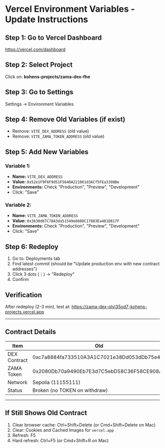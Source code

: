 # Vercel Environment Variables - Update Instructions

## Step 1: Go to Vercel Dashboard
https://vercel.com/dashboard

## Step 2: Select Project
Click on: **kohens-projects/zama-dex-fhe**

## Step 3: Go to Settings
Settings → Environment Variables

## Step 4: Remove Old Variables (if exist)
- Remove: `VITE_DEX_ADDRESS` (old value)
- Remove: `VITE_ZAMA_TOKEN_ADDRESS` (old value)

## Step 5: Add New Variables

### Variable 1:
- **Name:** `VITE_DEX_ADDRESS`
- **Value:** `0x52e1F9F6F9d51F5640A221061d3ACf5FEa3398Be`
- **Environments:** Check "Production", "Preview", "Development"
- Click: "Save"

### Variable 2:
- **Name:** `VITE_ZAMA_TOKEN_ADDRESS`
- **Value:** `0x3630d67C78A3da51549e8608C17883Ea481D817F`
- **Environments:** Check "Production", "Preview", "Development"
- Click: "Save"

## Step 6: Redeploy
1. Go to: Deployments tab
2. Find latest commit (should be "Update production env with new contract addresses")
3. Click 3 dots (⋮) → "Redeploy"
4. Confirm

## Verification
After redeploy (2-3 min), test at:
https://zama-dex-qlvj35od7-kohens-projects.vercel.app

---

## Contract Details
| Item | Old | New |
|------|-----|-----|
| DEX Contract | 0xc7a8884fa733510A3A1C7021e38Dd053dDb75e41 | **0x52e1F9F6F9d51F5640A221061d3ACf5FEa3398Be** |
| ZAMA Token | 0x2080Db70a9490Eb7E3d7C5ebD58C36F58CE908A1 | **0x3630d67C78A3da51549e8608C17883Ea481D817F** |
| Network | Sepolia (11155111) | Sepolia (11155111) |
| Status | Broken (no TOKEN on withdraw) | ✅ FIXED |

---

## If Still Shows Old Contract
1. Clear browser cache: Ctrl+Shift+Delete (or Cmd+Shift+Delete on Mac)
2. Clear: Cookies and Cached Images for `vercel.app`
3. Refresh: F5
4. Hard refresh: Ctrl+F5 (or Cmd+Shift+R on Mac)

